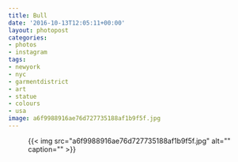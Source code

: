 ```yaml
---
title: Bull
date: '2016-10-13T12:05:11+00:00'
layout: photopost
categories:
- photos
- instagram
tags:
- newyork
- nyc
- garmentdistrict
- art
- statue
- colours
- usa
image: a6f9988916ae76d727735188af1b9f5f.jpg
---
```


<figure class="photo photo--square">
  {{< img src="a6f9988916ae76d727735188af1b9f5f.jpg" alt="" caption="" >}}

</figure>




